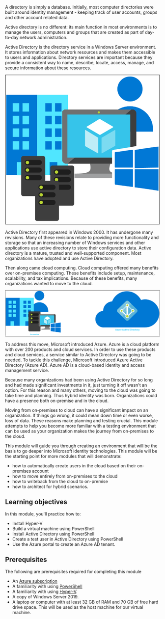 A directory is simply a database. Initially, most computer directories were built around identity management - keeping track of user accounts, groups and other account related data. 

Active directory is no different: its main function in most environments is to manage the users, computers and groups that are created as part of day-to-day network administration.

Active Directory is the directory service in a Windows Server environment. It stores information about network resources and makes them accessible to users and applications. Directory services are important because they provide a consistent way to name, describe, locate, access, manage, and secure information about these resources.

![Diagram that shows a basic AD environment.](../media/intro-1.png)


Active Directory first appeared in Windows 2000. It has undergone many revisions. Many of these revisions relate to providing more functionality and storage so that an increasing number of Windows services and other applications use active directory to store their configuration data. Active directory is a mature, trusted and well-supported component.  Most organizations have adopted and use Active Directory.

Then along came cloud computing.  Cloud computing offered many benefits over on-premises computing.  These benefits include setup, maintenance, scalability, and tax implications.  Because of these benefits, many organizations wanted to move to the cloud.

![Diagram that shows a basic Azure A D environment.](../media/prepare-6.png)

To address this move, Microsoft introduced Azure.  Azure is a cloud platform with over 200 products and cloud services. In order to use these products and cloud services, a service similar to Active Directory was going to be needed.  To tackle this challenge, Microsoft introduced Azure Active Directory (Azure AD).  Azure AD is a cloud-based identity and access management service. 

Because many organizations had been using Active Directory for so long and had made significant investments in it, just turning it off wasn't an option.  For this reason and many others, moving to the cloud was going to take time and planning.  Thus hybrid identity was born.  Organizations could have a presence both on-premise and in the cloud.

Moving from on-premises to cloud can have a significant impact on an organization.  If things go wrong, it could mean down time or even worse, loss of data.  These reasons make planning and testing crucial.  This module attempts to help you become more familiar with a testing environment that can be used as your organization makes the journey from on-premises to the cloud.



This module will guide you through creating an environment that will be the basis to go deeper into Microsoft identity technologies.  This module will be the starting point for more modules that will demonstrate: 
- how to automatically create users in the cloud based on their on-premises account   
- how to move entirely from on-premises to the cloud
- how to writeback from the cloud to on-premise
- how to architect for hybrid scenarios.

## Learning objectives

In this module, you'll practice how to:

 - Install Hyper-V
 - Build a virtual machine using PowerShell
 - Install Active Directory using PowerShell
 - Create a test user in Active Directory using PowerShell
 - Use the Azure portal to create an Azure AD tenant.

## Prerequisites

The following are prerequisites required for completing this module
- An [Azure subscription](https://azure.microsoft.com/free)
- A familiarity with using [PowerShell](https://docs.microsoft.com/powershell/scripting/overview?view=powershell-7.2)
- A familiarity with using [Hyper-V](https://docs.microsoft.com/virtualization/hyper-v-on-windows/about/).
- A copy of Windows Server 2019.
- A laptop or computer with at least 32 GB of RAM and 70 GB of free hard drive space.  This will be used as the host machine for our virtual machine.













